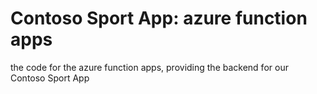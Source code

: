 # Contoso Sport App: azure function apps
the code for the azure function apps, providing the backend for our Contoso Sport App
